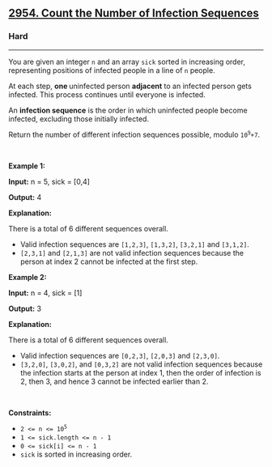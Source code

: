 <h2><a href="https://leetcode.com/problems/count-the-number-of-infection-sequences">2954. Count the Number of Infection Sequences</a></h2><h3>Hard</h3><hr><p>You are given an integer <code>n</code> and an array <code>sick</code> sorted in increasing order, representing positions of infected people in a line of <code>n</code> people.</p>

<p>At each step, <strong>one </strong>uninfected person <strong>adjacent</strong> to an infected person gets infected. This process continues until everyone is infected.</p>

<p>An <strong>infection sequence</strong> is the order in which uninfected people become infected, excluding those initially infected.</p>

<p>Return the number of different infection sequences possible, modulo <code>10<sup>9</sup>+7</code>.</p>

<p>&nbsp;</p>
<p><strong class="example">Example 1:</strong></p>

<div class="example-block">
<p><strong>Input:</strong> <span class="example-io">n = 5, sick = [0,4]</span></p>

<p><strong>Output:</strong> <span class="example-io">4</span></p>

<p><strong>Explanation:</strong></p>

<p>There is a total of 6 different sequences overall.</p>

<ul>
	<li>Valid infection sequences are <code>[1,2,3]</code>, <code>[1,3,2]</code>, <code>[3,2,1]</code> and <code>[3,1,2]</code>.</li>
	<li><code>[2,3,1]</code> and <code>[2,1,3]</code> are not valid infection sequences because the person at index 2 cannot be infected at the first step.</li>
</ul>
</div>

<p><strong class="example">Example 2:</strong></p>

<div class="example-block">
<p><strong>Input:</strong> <span class="example-io">n = 4, sick = [1]</span></p>

<p><strong>Output:</strong> <span class="example-io">3</span></p>

<p><strong>Explanation:</strong></p>

<p>There is a total of 6 different sequences overall.</p>

<ul>
	<li>Valid infection sequences are <code>[0,2,3]</code>, <code>[2,0,3]</code> and <code>[2,3,0]</code>.</li>
	<li><code>[3,2,0]</code>, <code>[3,0,2]</code>, and <code>[0,3,2]</code> are not valid infection sequences because the infection starts at the person at index 1, then the order of infection is 2, then 3, and hence 3 cannot be infected earlier than 2.</li>
</ul>
</div>

<p>&nbsp;</p>
<p><strong>Constraints:</strong></p>

<ul>
	<li><code>2 &lt;= n &lt;= 10<sup>5</sup></code></li>
	<li><code>1 &lt;= sick.length &lt;= n - 1</code></li>
	<li><code>0 &lt;= sick[i] &lt;= n - 1</code></li>
	<li><code>sick</code> is sorted in increasing order.</li>
</ul>
